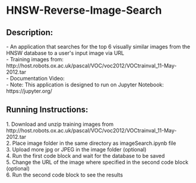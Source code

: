 # HNSW-Reverse-Image-Search
<h2>Description:</h2>
- An application that searches for the top 6 visually similar images from the HNSW database to a user's input image via URL <br/>
- Training images from: http://host.robots.ox.ac.uk/pascal/VOC/voc2012/VOCtrainval_11-May-2012.tar <br/>
- Documentation Video: <br/>
- Note: This application is designed to run on Jupyter Notebook: https://jupyter.org/<br/>
<h2>Running Instructions:</h2>
1. Download and unzip training images from http://host.robots.ox.ac.uk/pascal/VOC/voc2012/VOCtrainval_11-May-2012.tar <br/>
2. Place image folder in the same directory as imageSearch.ipynb file <br/>
3. Upload more jpg or JPEG in the image folder (optional)<br/>
4. Run the first code block and wait for the database to be saved <br/>
5. Change the URL of the image where specified in the second code block (optional)<br/>
6. Run the second code block to see the results<br/>
